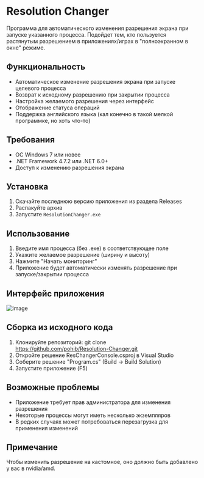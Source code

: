 # Resolution Changer

Программа для автоматического изменения разрешения экрана при запуске указанного процесса. Подойдет тем, кто пользуется растянутым разрешением в приложениях/играх в "полноэкранном в окне" режиме.

## Функциональность

- Автоматическое изменение разрешения экрана при запуске целевого процесса
- Возврат к исходному разрешению при закрытии процесса
- Настройка желаемого разрешения через интерфейс
- Отображение статуса операций
- Поддержка английского языка (кал конечно в такой мелкой программке, но хоть что-то)

## Требования

- ОС Windows 7 или новее
- .NET Framework 4.7.2 или .NET 6.0+
- Доступ к изменению разрешения экрана

## Установка

1. Скачайте последнюю версию приложения из раздела Releases
2. Распакуйте архив
3. Запустите `ResolutionChanger.exe`

## Использование

1. Введите имя процесса (без .exe) в соответствующее поле
2. Укажите желаемое разрешение (ширину и высоту)
3. Нажмите "Начать мониторинг"
4. Приложение будет автоматически изменять разрешение при запуске/закрытии процесса

## Интерфейс приложения

![image](https://github.com/user-attachments/assets/0ec0a398-53f6-403b-85a0-0f81ff7f1832)

## Сборка из исходного кода

1. Клонируйте репозиторий: git clone https://github.com/pohib/Resolution-Changer.git
2. Откройте решение ResChangerConsole.csproj в Visual Studio
3. Соберите решение "Program.cs" (Build → Build Solution)
4. Запустите приложение (F5)

## Возможные проблемы

- Приложение требует прав администратора для изменения разрешения
- Некоторые процессы могут иметь несколько экземпляров
- В редких случаях может потребоваться перезагрузка для применения изменений

## Примечание
Чтобы изменить разрешение на кастомное, оно должно быть добавлено у вас в nvidia/amd.
